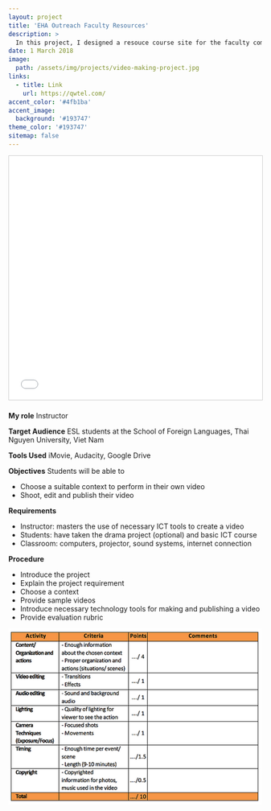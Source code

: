 ```yaml
---
layout: project
title: 'EHA Outreach Faculty Resources'
description: >
  In this project, I designed a resouce course site for the faculty community at the College of Education and Human Sciences, formally named the College of Education, Health and Aviation, for online teaching. The first version of this course site was created in Brightspace by D2L, since March 2018. I then moved this course site to Canvas when Oklahoma State University switched to Canvas LMS in Spring 2019.
date: 1 March 2018
image: 
  path: /assets/img/projects/video-making-project.jpg
links:
  - title: Link
    url: https://qwtel.com/
accent_color: '#4fb1ba'
accent_image:
  background: '#193747'
theme_color: '#193747'
sitemap: false
---
```

<iframe src="//www.slideshare.net/slideshow/embed_code/key/aYLWLeL3O18gTW" width="595" height="485" frameborder="0" marginwidth="0" marginheight="0" scrolling="no" style="border:1px solid #CCC; border-width:1px; margin-bottom:5px; max-width: 100%;" allowfullscreen> </iframe>

**My role** Instructor

**Target Audience** ESL students at the School of Foreign Languages, Thai Nguyen University, Viet Nam

**Tools Used** iMovie, Audacity, Google Drive

**Objectives** 
Students will be able to
- Choose a suitable context to perform in their own video
- Shoot, edit and publish their video

**Requirements**
- Instructor: masters the use of necessary ICT tools to create a video
- Students: have taken the drama project (optional) and basic ICT course
- Classroom: computers, projector, sound systems, internet connection

**Procedure**
- Introduce the project
- Explain the project requirement
- Choose a context
- Provide sample videos
- Introduce necessary technology tools for making and publishing a video
- Provide evaluation rubric

​<img align="center" src="/assets/img/projects/video-making-rubric.jpg">
